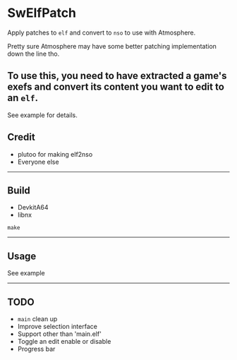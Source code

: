 # SwElfPatch
Apply patches to `elf` and convert to `nso` to use with Atmosphere.

Pretty sure Atmosphere may have some better patching implementation down the line tho.

To use this, you need to have extracted a game's exefs and convert its content you want to edit to an `elf`. 
---
See example for details.

## Credit
- plutoo for making elf2nso
- Everyone else
---

## Build
- DevkitA64
- libnx

`make`

---

## Usage
See example

---

## TODO
- `main` clean up
- Improve selection interface
- Support other than 'main.elf'
- Toggle an edit enable or disable
- Progress bar

